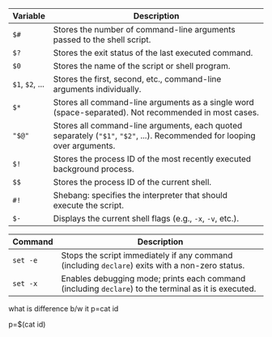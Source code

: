 



| Variable | Description |
|----------|-------------|
| `$#`     | Stores the number of command-line arguments passed to the shell script. |
| `$?`     | Stores the exit status of the last executed command. |
| `$0`     | Stores the name of the script or shell program. |
| `$1`, `$2`, ... | Stores the first, second, etc., command-line arguments individually. |
| `$*`     | Stores all command-line arguments as a single word (space-separated). Not recommended in most cases. |
| `"$@"`   | Stores all command-line arguments, each quoted separately (`"$1"`, `"$2"`, ...). Recommended for looping over arguments. |
| `$!`     | Stores the process ID of the most recently executed background process. |
| `$$`     | Stores the process ID of the current shell. |
| `#!`     | Shebang: specifies the interpreter that should execute the script. |
| `$-`     | Displays the current shell flags (e.g., `-x`, `-v`, etc.). |


| Command         | Description |
|----------------|-------------|
| `set -e`        | Stops the script immediately if any command (including `declare`) exits with a non-zero status. |
| `set -x`        | Enables debugging mode; prints each command (including `declare`) to the terminal as it is executed. |



what is difference b/w it
p=cat id

p=$(cat id)
